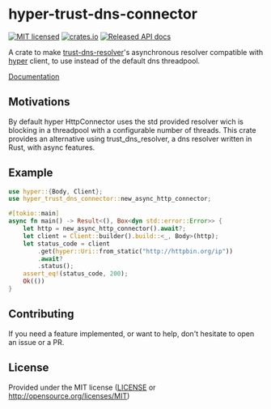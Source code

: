 # hyper-trust-dns-connector

[![MIT licensed](https://img.shields.io/badge/license-MIT-blue.svg)](./LICENSE)
[![crates.io](https://meritbadge.herokuapp.com/hyper-trust-dns-connector)](https://crates.io/crates/hyper-trust-dns-connector)
[![Released API docs](https://docs.rs/hyper-trust-dns-connector/badge.svg)](https://docs.rs/hyper-trust-dns-connector)

A crate to make [trust-dns-resolver](https://docs.rs/trust-dns-resolver)'s
asynchronous resolver compatible with [hyper](https://docs.rs/hyper) client,
to use instead of the default dns threadpool.

[Documentation](https://docs.rs/hyper-trust-dns-connector)

## Motivations

By default hyper HttpConnector uses the std provided resolver wich is blocking in a threadpool
with a configurable number of threads. This crate provides an alternative using trust_dns_resolver,
a dns resolver written in Rust, with async features.

## Example

```rust
use hyper::{Body, Client};
use hyper_trust_dns_connector::new_async_http_connector;

#[tokio::main]
async fn main() -> Result<(), Box<dyn std::error::Error>> {
    let http = new_async_http_connector().await?;
    let client = Client::builder().build::<_, Body>(http);
    let status_code = client
        .get(hyper::Uri::from_static("http://httpbin.org/ip"))
        .await?
        .status();
    assert_eq!(status_code, 200);
    Ok(())
}
```

## Contributing

If you need a feature implemented, or want to help, don't hesitate to open an issue or a PR.

## License

Provided under the MIT license ([LICENSE](LICENSE) or <http://opensource.org/licenses/MIT>)
